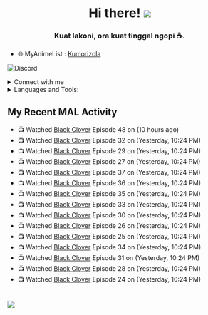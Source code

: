 <h1 align="center">Hi there! <img src="https://media.giphy.com/media/hvRJCLFzcasrR4ia7z/giphy.gif" width="25px"> </h1>
<h3 align="center">Kuat lakoni, ora kuat tinggal ngopi ☕.</h3>

- 🌐 MyAnimeList : [Kumorizola](https://myanimelist.net/animelist/Kumorizola)

![Discord](https://discord.c99.nl/widget/theme-3/761213268009943051.png)
<details>
      <summary>Connect with me</summary>
    <p align="left">
        <a href="https://www.facebook.com/kumori.hartley.1" target="blank"><img align="center"
                src="https://raw.githubusercontent.com/rahuldkjain/github-profile-readme-generator/master/src/images/icons/Social/facebook.svg"
                alt="kumori hartley" height="30" width="40" /></a>
        <a href="https://www.instagram.com/kumorizola/" target="blank"><img align="center"
                src="https://raw.githubusercontent.com/rahuldkjain/github-profile-readme-generator/master/src/images/icons/Social/instagram.svg"
                alt="kumorizola" height="30" width="40" /></a>
        <a href="https://discord.com" target="blank"><img align="center"
                src="https://raw.githubusercontent.com/rahuldkjain/github-profile-readme-generator/master/src/images/icons/Social/discord.svg"
                alt="Kumori#5882" height="30" width="40" /></a>
    </p>
</details>

<details>
    <summary align="left">Languages and Tools:</summary>
<p align="left">
      <a href="https://www.w3schools.com/css/" target="_blank">
        <img src="https://raw.githubusercontent.com/devicons/devicon/master/icons/css3/css3-original-wordmark.svg"
            alt="css3" width="40" height="40" /> </a> <a href="https://www.w3.org/html/" target="_blank"> <img
            src="https://raw.githubusercontent.com/devicons/devicon/master/icons/html5/html5-original-wordmark.svg"
            alt="html5" width="40" height="40" /> </a> <a href="https://www.java.com" target="_blank"> <img
            src="https://raw.githubusercontent.com/devicons/devicon/master/icons/java/java-original.svg" alt="java"
            width="40" height="40" /> </a> <a href="https://developer.mozilla.org/en-US/docs/Web/JavaScript"
            target="_blank"> <img
            src="https://raw.githubusercontent.com/devicons/devicon/master/icons/javascript/javascript-original.svg"
            alt="javascript" width="40" height="40" /> </a> <a href="https://nodejs.org" target="_blank"> <img
            src="https://raw.githubusercontent.com/devicons/devicon/master/icons/nodejs/nodejs-original-wordmark.svg"
            alt="nodejs" width="40" height="40" /> </a> <a href="https://www.python.org" target="_blank"> <img
            src="https://raw.githubusercontent.com/devicons/devicon/master/icons/python/python-original.svg"
            alt="python" width="40" height="40" /> </a> <a href="https://www.typescriptlang.org/" target="_blank"> <img
            src="https://raw.githubusercontent.com/devicons/devicon/master/icons/typescript/typescript-original.svg" 
            alt="typescript" width="40" height="40" /> </a> <a href="https://www.photoshop.com/en" target="_blank"> <img
            src="https://upload.wikimedia.org/wikipedia/commons/a/af/Adobe_Photoshop_CC_icon.svg" alt="photoshop" width="40" height="40"/> </a>
            <a href="https://www.adobe.com/products/premiere.html" target="_blank"> <img
            src="https://upload.wikimedia.org/wikipedia/commons/4/40/Adobe_Premiere_Pro_CC_icon.svg" alt="Premiere pro" width="40" height="40"/> </a>
            <a href="https://www.adobe.com/in/products/illustrator.html" target="_blank"> <img 
            src="https://upload.wikimedia.org/wikipedia/commons/f/fb/Adobe_Illustrator_CC_icon.svg" alt="illustrator" width="40" height="40"/> </a>
      
 </details>
 
 <h2> My Recent MAL Activity</h2>
<!-- MAL_ACTIVITY:start -->

- 📺 Watched [Black Clover](https://MyAnimeList.net/anime.php?id=34572) Episode 48 on (10 hours ago)
- 📺 Watched [Black Clover](https://MyAnimeList.net/anime.php?id=34572) Episode 32 on (Yesterday, 10:24 PM)
- 📺 Watched [Black Clover](https://MyAnimeList.net/anime.php?id=34572) Episode 29 on (Yesterday, 10:24 PM)
- 📺 Watched [Black Clover](https://MyAnimeList.net/anime.php?id=34572) Episode 27 on (Yesterday, 10:24 PM)
- 📺 Watched [Black Clover](https://MyAnimeList.net/anime.php?id=34572) Episode 37 on (Yesterday, 10:24 PM)
- 📺 Watched [Black Clover](https://MyAnimeList.net/anime.php?id=34572) Episode 36 on (Yesterday, 10:24 PM)
- 📺 Watched [Black Clover](https://MyAnimeList.net/anime.php?id=34572) Episode 35 on (Yesterday, 10:24 PM)
- 📺 Watched [Black Clover](https://MyAnimeList.net/anime.php?id=34572) Episode 33 on (Yesterday, 10:24 PM)
- 📺 Watched [Black Clover](https://MyAnimeList.net/anime.php?id=34572) Episode 30 on (Yesterday, 10:24 PM)
- 📺 Watched [Black Clover](https://MyAnimeList.net/anime.php?id=34572) Episode 26 on (Yesterday, 10:24 PM)
- 📺 Watched [Black Clover](https://MyAnimeList.net/anime.php?id=34572) Episode 25 on (Yesterday, 10:24 PM)
- 📺 Watched [Black Clover](https://MyAnimeList.net/anime.php?id=34572) Episode 34 on (Yesterday, 10:24 PM)
- 📺 Watched [Black Clover](https://MyAnimeList.net/anime.php?id=34572) Episode 31 on (Yesterday, 10:24 PM)
- 📺 Watched [Black Clover](https://MyAnimeList.net/anime.php?id=34572) Episode 28 on (Yesterday, 10:24 PM)
- 📺 Watched [Black Clover](https://MyAnimeList.net/anime.php?id=34572) Episode 24 on (Yesterday, 10:24 PM)

<!-- MAL_ACTIVITY:end -->

  
<h2 align="left"> <img src="https://media.discordapp.net/attachments/918405470073520168/919220018355523584/ezgif.com-gif-maker_1.gif">
